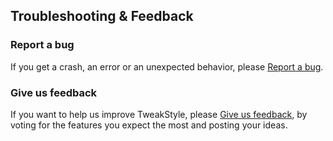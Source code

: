 ## Troubleshooting & Feedback

### Report a bug
If you get a crash, an error or an unexpected behavior, please [Report a bug](https://feedback.userreport.com/4c0a2f4d-0129-4a8c-88f3-cbbf6052f814/#submit/bug).

### Give us feedback
If you want to help us improve TweakStyle, please [Give us feedback](https://feedback.userreport.com/4c0a2f4d-0129-4a8c-88f3-cbbf6052f814/), by voting for the features you expect the most and posting your ideas.